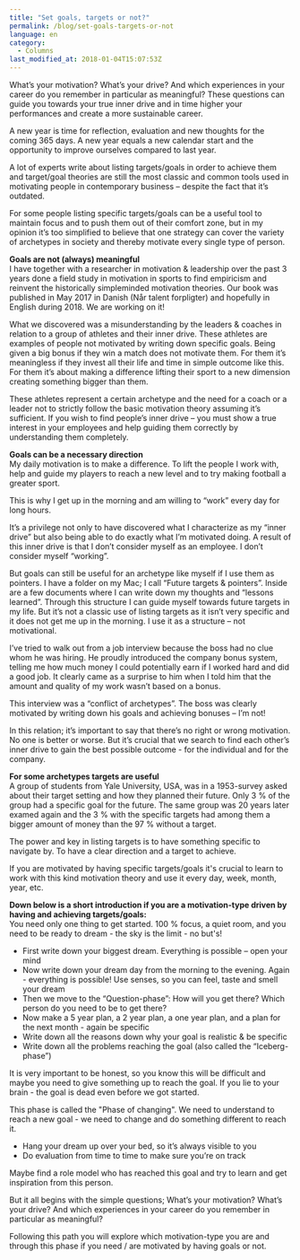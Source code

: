 ```yaml
---
title: "Set goals, targets or not?"
permalink: /blog/set-goals-targets-or-not
language: en
category:
  - Columns
last_modified_at: 2018-01-04T15:07:53Z
---
```


What’s your motivation? What’s your drive? And which experiences in your career do you remember in particular as meaningful? These questions can guide you towards your true inner drive and in time higher your performances and create a more sustainable career.

A new year is time for reflection, evaluation and new thoughts for the coming 365 days. A new year equals a new calendar start and the opportunity to improve ourselves compared to last year.

A lot of experts write about listing targets/goals in order to achieve them and target/goal theories are still the most classic and common tools used in motivating people in contemporary business – despite the fact that it’s outdated.

For some people listing specific targets/goals can be a useful tool to maintain focus and to push them out of their comfort zone, but in my opinion it’s too simplified to believe that one strategy can cover the variety of archetypes in society and thereby motivate every single type of person.

  
**Goals are not (always) meaningful**  
I have together with a researcher in motivation & leadership over the past 3 years done a field study in motivation in sports to find empiricism and reinvent the historically simpleminded motivation theories. Our book was published in May 2017 in Danish (Når talent forpligter) and hopefully in English during 2018. We are working on it!

What we discovered was a misunderstanding by the leaders & coaches in relation to a group of athletes and their inner drive. These athletes are examples of people not motivated by writing down specific goals. Being given a big bonus if they win a match does not motivate them. For them it’s meaningless if they invest all their life and time in simple outcome like this. For them it’s about making a difference lifting their sport to a new dimension creating something bigger than them.

These athletes represent a certain archetype and the need for a coach or a leader not to strictly follow the basic motivation theory assuming it’s sufficient. If you wish to find people’s inner drive – you must show a true interest in your employees and help guiding them correctly by understanding them completely.

  
**Goals can be a necessary direction**  
My daily motivation is to make a difference. To lift the people I work with, help and guide my players to reach a new level and to try making football a greater sport.

This is why I get up in the morning and am willing to “work” every day for long hours.

It’s a privilege not only to have discovered what I characterize as my “inner drive” but also being able to do exactly what I’m motivated doing. A result of this inner drive is that I don’t consider myself as an employee. I don’t consider myself “working”.

But goals can still be useful for an archetype like myself if I use them as pointers. I have a folder on my Mac; I call “Future targets & pointers”. Inside are a few documents where I can write down my thoughts and “lessons learned”. Through this structure I can guide myself towards future targets in my life. But it’s not a classic use of listing targets as it isn’t very specific and it does not get me up in the morning. I use it as a structure – not motivational.

I’ve tried to walk out from a job interview because the boss had no clue whom he was hiring. He proudly introduced the company bonus system, telling me how much money I could potentially earn if I worked hard and did a good job. It clearly came as a surprise to him when I told him that the amount and quality of my work wasn’t based on a bonus.

This interview was a “conflict of archetypes”. The boss was clearly motivated by writing down his goals and achieving bonuses – I’m not!

In this relation; it’s important to say that there’s no right or wrong motivation. No one is better or worse. But it’s crucial that we search to find each other’s inner drive to gain the best possible outcome - for the individual and for the company.

  
**For some archetypes targets are useful**  
A group of students from Yale University, USA, was in a 1953-survey asked about their target setting and how they planned their future. Only 3 % of the group had a specific goal for the future. The same group was 20 years later examed again and the 3 % with the specific targets had among them a bigger amount of money than the 97 % without a target.

The power and key in listing targets is to have something specific to navigate by. To have a clear direction and a target to achieve.

If you are motivated by having specific targets/goals it's crucial to learn to work with this kind motivation theory and use it every day, week, month, year, etc.

  
**Down below is a short introduction if you are a motivation-type driven by having and achieving targets/goals:**  
You need only one thing to get started. 100 % focus, a quiet room, and you need to be ready to dream - the sky is the limit - no but's!

- First write down your biggest dream. Everything is possible – open your mind
- Now write down your dream day from the morning to the evening. Again - everything is possible! Use senses, so you can feel, taste and smell your dream
- Then we move to the “Question-phase”: How will you get there? Which person do you need to be to get there?
- Now make a 5 year plan, a 2 year plan, a one year plan, and a plan for the next month - again be specific
- Write down all the reasons down why your goal is realistic & be specific
- Write down all the problems reaching the goal (also called the “Iceberg-phase”)

  
It is very important to be honest, so you know this will be difficult and maybe you need to give something up to reach the goal. If you lie to your brain - the goal is dead even before we got started.

This phase is called the "Phase of changing". We need to understand to reach a new goal - we need to change and do something different to reach it.

- Hang your dream up over your bed, so it’s always visible to you
- Do evaluation from time to time to make sure you’re on track

Maybe find a role model who has reached this goal and try to learn and get inspiration from this person.

But it all begins with the simple questions; What’s your motivation? What’s your drive? And which experiences in your career do you remember in particular as meaningful?

  
Following this path you will explore which motivation-type you are and through this phase if you need / are motivated by having goals or not.
